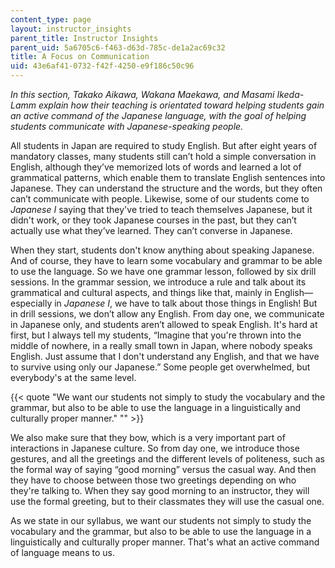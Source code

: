 ```yaml
---
content_type: page
layout: instructor_insights
parent_title: Instructor Insights
parent_uid: 5a6705c6-f463-d63d-785c-de1a2ac69c32
title: A Focus on Communication
uid: 43e6af41-0732-f42f-4250-e9f186c50c96
---
```


_In this section, Takako Aikawa, Wakana Maekawa, and Masami Ikeda-Lamm explain how their teaching is orientated toward helping students gain an active command of the Japanese language, with the goal of helping students communicate with Japanese-speaking people._

All students in Japan are required to study English. But after eight years of mandatory classes, many students still can’t hold a simple conversation in English, although they’ve memorized lots of words and learned a lot of grammatical patterns, which enable them to translate English sentences into Japanese. They can understand the structure and the words, but they often can’t communicate with people. Likewise, some of our students come to _Japanese I_ saying that they've tried to teach themselves Japanese, but it didn't work, or they took Japanese courses in the past, but they can’t actually use what they’ve learned. They can’t converse in Japanese.

When they start, students don't know anything about speaking Japanese. And of course, they have to learn some vocabulary and grammar to be able to use the language. So we have one grammar lesson, followed by six drill sessions. In the grammar session, we introduce a rule and talk about its grammatical and cultural aspects, and things like that, mainly in English—especially in _Japanese I_, we have to talk about those things in English! But in drill sessions, we don’t allow any English. From day one, we communicate in Japanese only, and students aren’t allowed to speak English. It's hard at first, but I always tell my students, “Imagine that you're thrown into the middle of nowhere, in a really small town in Japan, where nobody speaks English. Just assume that I don't understand any English, and that we have to survive using only our Japanese.” Some people get overwhelmed, but everybody's at the same level.

{{< quote "We want our students not simply to study the vocabulary and the grammar, but also to be able to use the language in a linguistically and culturally proper manner." "" >}}

We also make sure that they bow, which is a very important part of interactions in Japanese culture. So from day one, we introduce those gestures, and all the greetings and the different levels of politeness, such as the formal way of saying “good morning” versus the casual way. And then they have to choose between those two greetings depending on who they're talking to. When they say good morning to an instructor, they will use the formal greeting, but to their classmates they will use the casual one.

As we state in our syllabus, we want our students not simply to study the vocabulary and the grammar, but also to be able to use the language in a linguistically and culturally proper manner. That's what an active command of language means to us.
